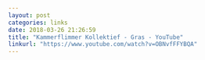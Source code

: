 ```yaml
---
layout: post
categories: links
date: 2018-03-26 21:26:59
title: "Kammerflimmer Kollektief - Gras - YouTube"
linkurl: "https://www.youtube.com/watch?v=OBNvfFFYBQA"
---
```

